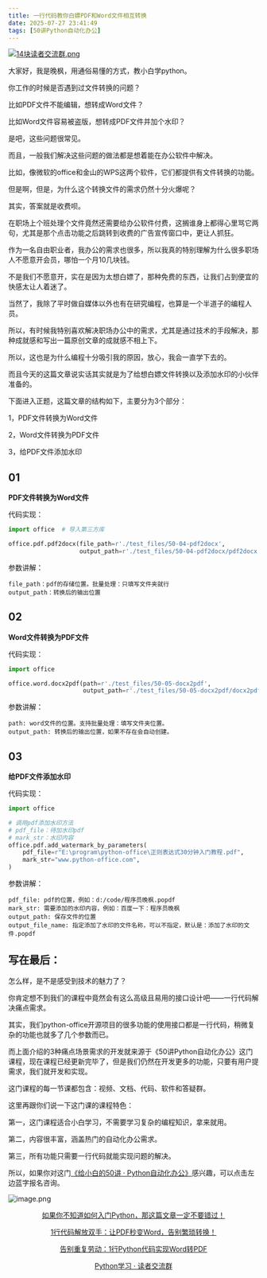 ```yaml
---
title: 一行代码教你白嫖PDF和Word文件相互转换
date: 2025-07-27 23:41:49
tags: [50讲Python自动化办公]
---
```

[![14块读者交流群.png](https://raw.gitcode.com/user-images/assets/5027920/48edc8fa-6d2e-4eca-9e14-d71638eadb55/14块读者交流群.png '14块读者交流群.png')](https://mp.weixin.qq.com/s?__biz=MzUzNTc5NjA4NQ==&mid=2247502200&idx=1&sn=7e543675545ac6622123af6009fdebce&scene=21#wechat_redirect)

大家好，我是晚枫，用通俗易懂的方式，教小白学python。

你工作的时候是否遇到过文件转换的问题？

比如PDF文件不能编辑，想转成Word文件？

比如Word文件容易被盗版，想转成PDF文件并加个水印？

是吧，这些问题很常见。

而且，一般我们解决这些问题的做法都是想着能在办公软件中解决。

比如，像微软的office和金山的WPS这两个软件，它们都提供有文件转换的功能。

但是啊，但是，为什么这个转换文件的需求仍然十分火爆呢？

其实，答案就是收费呗。

在职场上个班处理个文件竟然还需要给办公软件付费，这搁谁身上都得心里骂它两句，尤其是那个点击功能之后跳转到收费的广告宣传窗口中，更让人抓狂。

作为一名自由职业者，我办公的需求也很多，所以我真的特别理解为什么很多职场人不愿意开会员，哪怕一个月10几块钱。

不是我们不愿意开，实在是因为太想白嫖了，那种免费的东西，让我们占到便宜的快感太让人着迷了。

当然了，我除了平时做自媒体以外也有在研究编程，也算是一个半道子的编程人员。

所以，有时候我特别喜欢解决职场办公中的需求，尤其是通过技术的手段解决，那种成就感和写出一篇原创文章的成就感不相上下。

所以，这也是为什么编程十分吸引我的原因，放心，我会一直学下去的。

而且今天的这篇文章说实话其实就是为了给想白嫖文件转换以及添加水印的小伙伴准备的。

下面进入正题，这篇文章的结构如下，主要分为3个部分：

1，PDF文件转换为Word文件

2，Word文件转换为PDF文件

3，给PDF文件添加水印


## 01


**PDF文件转换为Word文件**

代码实现：

```python
import office  # 导入第三方库

office.pdf.pdf2docx(file_path=r'./test_files/50-04-pdf2docx',
                    output_path=r'./test_files/50-04-pdf2docx/pdf2docx')
```


参数讲解：
```
file_path：pdf的存储位置。批量处理：只填写文件夹就行
output_path：转换后的输出位置
```

## 02


**Word文件转换为PDF文件**

代码实现：
```python
import office

office.word.docx2pdf(path=r'./test_files/50-05-docx2pdf',
                     output_path=r'./test_files/50-05-docx2pdf/docx2pdf')
```

参数讲解：
```
path: word文件的位置。支持批量处理：填写文件夹位置。
output_path: 转换后的输出位置，如果不存在会自动创建。
```

## 03


**给PDF文件添加水印**

代码实现：
```python
import office

# 调用pdf添加水印方法
# pdf_file：待加水印pdf
# mark_str：水印内容
office.pdf.add_watermark_by_parameters(
    pdf_file=r"E:\program\python-office\正则表达式30分钟入门教程.pdf",
    mark_str="www.python-office.com",
)
```
参数讲解：
```
pdf_file: pdf的位置，例如：d:/code/程序员晚枫.popdf
mark_str: 需要添加的水印内容，例如：百度一下：程序员晚枫
output_path: 保存文件的位置
output_file_name: 指定添加了水印的文件名称，可以不指定，默认是：添加了水印的文件.popdf
```

## 写在最后：

怎么样，是不是感受到技术的魅力了？

你肯定想不到我们的课程中竟然会有这么高级且易用的接口设计吧——一行代码解决痛点需求。

其实，我们python-office开源项目的很多功能的使用接口都是一行代码，稍微复杂的功能也就多了几个参数而已。

而上面介绍的3种痛点场景需求的开发就来源于《50讲Python自动化办公》这门课程，现在课程已经更新完毕了，但是我们仍然在开发更多的功能，只要有用户提需求，我们就开发和实现。

这门课程的每一节课都包含：视频、文档、代码、软件和答疑群。

这里再跟你们说一下这门课的课程特色：

第一，这门课程适合小白学习，不需要学习复杂的编程知识，拿来就用。

第二，内容很丰富，涵盖热门的自动化办公需求。

第三，所有功能只需要一行代码就能实现问题的解决。

所以，如果你对这门[《给小白的50讲 · Python自动化办公》](https://mp.weixin.qq.com/merchant/mppaysubscribe?action=go_paid_article&article_url=https%3A%2F%2Fmp.weixin.qq.com%2Fs%2F9hB7Ghyf_km5ARSBBWt4BQ&token=772408466&lang=zh_CN)感兴趣，可以点击左边蓝字报名咨询。

![image.png](https://raw.gitcode.com/user-images/assets/5027920/df7121f7-192b-42e5-a627-fbe859fa12d2/image.png 'image.png')

<center> 
  
[如果你不知道如何入门Python，那这篇文章一定不要错过！](https://mp.weixin.qq.com/s?__biz=MzUzNTc5NjA4NQ==&mid=2247502159&idx=1&sn=2055640a3601d937cd54d04a51d0efd3&scene=21#wechat_redirect)

[1行代码解放双手：让PDF秒变Word，告别繁琐转换！](https://mp.weixin.qq.com/s?__biz=MzUzNTc5NjA4NQ==&mid=2247502168&idx=1&sn=79525915ec587f41e4ec47dc595a40b5&scene=21#wechat_redirect)

[告别重复劳动：1行Python代码实现Word转PDF](https://mp.weixin.qq.com/s/REQnMjSIaR9IdLxE6IsLig?token=772408466&lang=zh_CN)

[Python学习 · 读者交流群](https://mp.weixin.qq.com/s?__biz=MzUzNTc5NjA4NQ==&mid=2247502200&idx=1&sn=7e543675545ac6622123af6009fdebce&scene=21#wechat_redirect)
  
<center>






